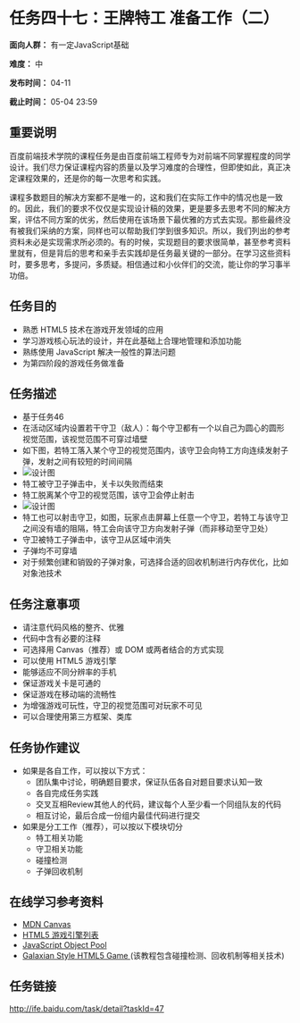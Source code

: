 任务四十七：王牌特工 准备工作（二）
===
**面向人群：** 有一定JavaScript基础

**难度：** 中

**发布时间：** 04-11

**截止时间：** 05-04 23:59

重要说明
---
百度前端技术学院的课程任务是由百度前端工程师专为对前端不同掌握程度的同学设计。我们尽力保证课程内容的质量以及学习难度的合理性，但即使如此，真正决定课程效果的，还是你的每一次思考和实践。

课程多数题目的解决方案都不是唯一的，这和我们在实际工作中的情况也是一致的。因此，我们的要求不仅仅是实现设计稿的效果，更是要多去思考不同的解决方案，评估不同方案的优劣，然后使用在该场景下最优雅的方式去实现。那些最终没有被我们采纳的方案，同样也可以帮助我们学到很多知识。所以，我们列出的参考资料未必是实现需求所必须的。有的时候，实现题目的要求很简单，甚至参考资料里就有，但是背后的思考和亲手去实践却是任务最关键的一部分。在学习这些资料时，要多思考，多提问，多质疑。相信通过和小伙伴们的交流，能让你的学习事半功倍。

任务目的
---
* 熟悉 HTML5 技术在游戏开发领域的应用
* 学习游戏核心玩法的设计，并在此基础上合理地管理和添加功能
* 熟练使用 JavaScript 解决一般性的算法问题
* 为第四阶段的游戏任务做准备

任务描述
---
* 基于任务46
* 在活动区域内设置若干守卫（敌人）：每个守卫都有一个以自己为圆心的圆形视觉范围，该视觉范围不可穿过墙壁
* 如下图，若特工落入某个守卫的视觉范围内，该守卫会向特工方向连续发射子弹，发射之间有较短的时间间隔
* ![设计图](http://7xrp04.com1.z0.glb.clouddn.com/task_3_47_1.png)
* 特工被守卫子弹击中，关卡以失败而结束
* 特工脱离某个守卫的视觉范围，该守卫会停止射击
* ![设计图](http://7xrp04.com1.z0.glb.clouddn.com/task_3_47_2.png)
* 特工也可以射击守卫，如图，玩家点击屏幕上任意一个守卫，若特工与该守卫之间没有墙的阻隔，特工会向该守卫方向发射子弹（而非移动至守卫处）
* 守卫被特工子弹击中，该守卫从区域中消失
* 子弹均不可穿墙
* 对于频繁创建和销毁的子弹对象，可选择合适的回收机制进行内存优化，比如对象池技术

任务注意事项
---
* 请注意代码风格的整齐、优雅
* 代码中含有必要的注释
* 可选择用 Canvas（推荐）或 DOM 或两者结合的方式实现
* 可以使用 HTML5 游戏引擎
* 能够适应不同分辨率的手机
* 保证游戏关卡是可通的
* 保证游戏在移动端的流畅性
* 为增强游戏可玩性，守卫的视觉范围可对玩家不可见
* 可以合理使用第三方框架、类库

任务协作建议
---
*   如果是各自工作，可以按以下方式：
    *   团队集中讨论，明确题目要求，保证队伍各自对题目要求认知一致
    *   各自完成任务实践
    *   交叉互相Review其他人的代码，建议每个人至少看一个同组队友的代码
    *   相互讨论，最后合成一份组内最佳代码进行提交
*   如果是分工工作（推荐），可以按以下模块切分
    *   特工相关功能
    *   守卫相关功能
    *   碰撞检测
    *   子弹回收机制

在线学习参考资料
---
* [MDN Canvas](https://developer.mozilla.org/zh-CN/docs/Web/API/Canvas_API)
* [HTML5 游戏引擎列表](https://html5gameengine.com/)
* [JavaScript Object Pool](http://blog.sklambert.com/javascript-object-pool/)
* [Galaxian Style HTML5 Game ](http://blog.sklambert.com/galaxian-html5-game/)(该教程包含碰撞检测、回收机制等相关技术)

任务链接
---
http://ife.baidu.com/task/detail?taskId=47
